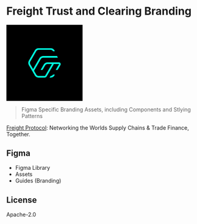 <!-- COPYRIGHT 2020 FREIGHTTRUST AND CLEARING CORPORATION -->
<!-- SPDX: APACHE-2.0 -->
# Freight Trust and Clearing Branding


[<img src="https://raw.githubusercontent.com/freight-trust/figma/master/lib/bimi/logo.svg" align=center width=200>](https://freighttrust.com)

> Figma Specific Branding Assets, including Components and Stlying Patterns

[Freight Protocol](https://github.com/freight-trust): Networking the Worlds Supply Chains & Trade Finance, Together.


<!-- END OF HEADER -->


## Figma 
- Figma Library
- Assets 
- Guides (Branding)


## License

Apache-2.0
